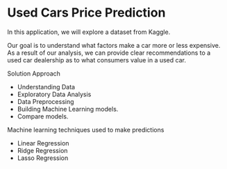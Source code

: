 # Used Cars Price Prediction

In this application, we will explore a dataset from Kaggle.

Our goal is to understand what factors make a car more or less expensive. As a result of our analysis, we can provide clear recommendations to a used car dealership as to what consumers value in a used car.

Solution Approach
- Understanding Data
- Exploratory Data Analysis
- Data Preprocessing
- Building Machine Learning models.
- Compare models.

Machine learning techniques used to make predictions
- Linear Regression
- Ridge Regression
- Lasso Regression
